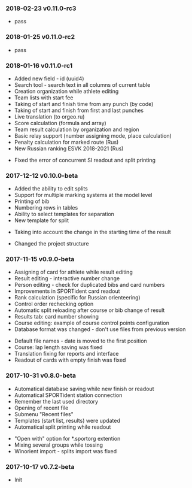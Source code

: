 ### 2018-02-23 v0.11.0-rc3

* pass


### 2018-01-25 v0.11.0-rc2

* pass


### 2018-01-16 v0.11.0-rc1
+ Added new field - id (uuid4)
+ Search tool - search text in all columns of current table
+ Creation organization while athlete editing
+ Team lists with start fee
+ Taking of start and finish time from any punch (by code)
+ Taking of start and finish from first and last punches
+ Live translation (to orgeo.ru)
+ Score calculation (formula and array)
+ Team result calculation by organization and region
+ Basic relay support (number assigning mode, place calculation)
+ Penalty calculation for marked route (Rus)
+ New Russian ranking ESVK 2018-2021 (Rus)
- Fixed the error of concurrent SI readout and split printing

### 2017-12-12 v0.10.0-beta
+ Added the ability to edit splits
+ Support for multiple marking systems at the model level
+ Printing of bib
+ Numbering rows in tables
+ Ability to select templates for separation
+ New template for split
- Taking into account the change in the starting time of the result
* Changed the project structure


### 2017-11-15 v0.9.0-beta
+ Assigning of card for athlete while result editing
+ Result editing - interactive number change
+ Person editing - check for duplicated bibs and card numbers
+ Improvements in SPORTident card readout
+ Rank calculation (specific for Russian orienteering)
+ Control order rechecking option
+ Automatic split reloading after course or bib change of result
+ Results tab: card number showing
+ Course editing: example of course control points configuration
+ Database format was changed - don't use files from previous version
- Default file names - date is moved to the first position
- Course: lap length saving was fixed
- Translation fixing for reports and interface
- Readout of cards with empty finish was fixed


### 2017-10-31 v0.8.0-beta
+ Automatical database saving while new finish or readout
+ Automatical SPORTident station connection
+ Remember the last used directory
+ Opening of recent file
+ Submenu "Recent files"
+ Templates (start list, results) were updated
+ Automatical split printing while readout
- "Open with" option for *.sportorg extention
- Mixing several groups while tossing
- Winorient import - splits import was fixed


### 2017-10-17 v0.7.2-beta
* Init